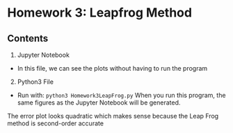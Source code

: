 # Homework 3: Leapfrog Method

## Contents
1. Jupyter Notebook
* In this file, we can see the plots without having to run the program

2. Python3 File
* Run with:
```python3 Homework3LeapFrog.py```
When you run this program, the same figures as the Jupyter Notebook will be generated. 

The error plot looks quadratic which makes sense because the Leap Frog method is second-order accurate
